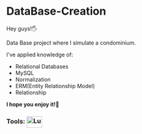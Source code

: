# DataBase-Creation

Hey guys!🖐️

Data Base project where I simulate a condominium.

I've applied knowledge of:
- Relational Databases
- MySQL
- Normalization
- ERM(Entity Relationship Model)
- Relationship

**I hope you enjoy it!🤟**

<h3> Tools:
  <img align="center" alt="Lucas-MySQL" height="30" width="40" src="https://cdn.jsdelivr.net/gh/devicons/devicon@latest/icons/mysql/mysql-original.svg" />